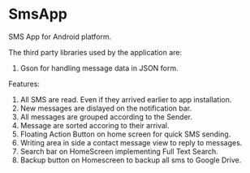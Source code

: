# SmsApp
SMS App for Android platform.

The third party libraries used by the application are:
  1. Gson for handling message data in JSON form.
  
Features:
  1. All SMS are read. Even if they arrived earlier to app installation.
  2. New messages are dislayed on the notification bar.
  3. All messages are grouped according to the Sender.
  4. Message are sorted accoring to their arrival.
  5. Floating Action Button on home screen for quick SMS sending.
  6. Writing area in side a contact message view to reply to messages.
  6. Search bar on HomeScreen implementing Full Text Search.
  7. Backup button on Homescreen to backup all sms to Google Drive.
